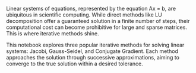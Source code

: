 Linear systems of equations, represented by the equation Ax = b, are ubiquitous in scientific computing. While direct methods like LU decomposition offer a guaranteed solution in a finite number of steps, their computational cost can become prohibitive for large and sparse matrices. This is where iterative methods shine.

This notebook explores three popular iterative methods for solving linear systems: Jacobi, Gauss-Seidel, and Conjugate Gradient. Each method approaches the solution through successive approximations, aiming to converge to the true solution within a desired tolerance.

